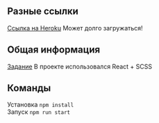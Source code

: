 ## Разные ссылки

<a href="https://oxem-calculator.herokuapp.com/">Ссылка на Heroku</a> Может долго загружаться!

## Общая информация

<a href="https://doc.clickup.com/2659433/p/h/2h539-67321/1cdca9cd67897c8">Задание</a>
В проекте использовался React + SCSS


## Команды

Установка `npm install`  
Запуск `npm run start`
